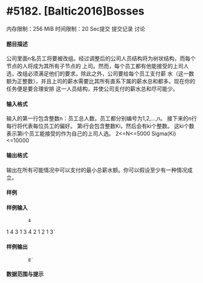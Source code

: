 
# #5182. [Baltic2016]Bosses
内存限制：256 MiB 时间限制：20 Sec提交 提交记录 讨论
#### 题目描述
公司里面n名员工将要被改组。经过调整后的公司人员结构将为树状结构，而每个节点的人将成为其所有子节点的
上司。然而，每个员工都有他能接受的上司人选，改组必须满足他们的要求。除此之外，公司要给每个员工支付薪
水（这一数额为正整数），并且上司的薪水需要比其所有直系下属的薪水总和都多。现在你的任务便是要合理安排
这一人员结构，并使公司支付的薪水总和尽可能少。

#### 输入格式
输入的第一行包含整数n：员工总人数。员工都分别编号为1,2,…,n。
接下来的n行每行将代表每位员工的偏好。
第i行会包含整数Ki，然后会有ki个整数。
这ki个数表示第i个员工能接受的作为自己的上司人选。
2<=N<=5000
Sigma(Ki)<=10000

#### 输出格式
输出在所有可能情况中可以支付的最小总薪水额。你可以假设至少有一种情况成立。

#### 样例

#### 样例输入

			4
1 4
3 1 3 4
2 1 2
1 3`
#### 样例输出

			8`
#### 数据范围与提示

